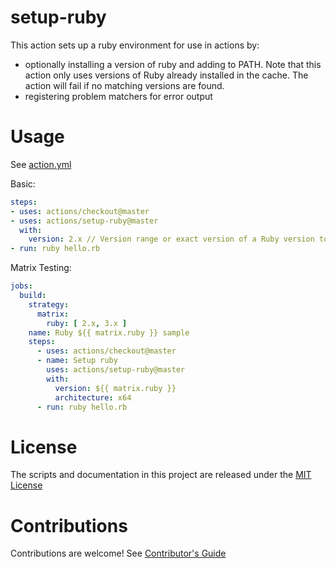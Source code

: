 # setup-ruby

This action sets up a ruby environment for use in actions by:

- optionally installing a version of ruby and adding to PATH. Note that this action only uses versions of Ruby already installed in the cache. The action will fail if no matching versions are found.
- registering problem matchers for error output

# Usage

See [action.yml](action.yml)

Basic:
```yaml
steps:
- uses: actions/checkout@master
- uses: actions/setup-ruby@master
  with:
    version: 2.x // Version range or exact version of a Ruby version to use, using semvers version range syntax.
- run: ruby hello.rb
```

Matrix Testing:
```yaml
jobs:
  build:
    strategy:
      matrix:
        ruby: [ 2.x, 3.x ]
    name: Ruby ${{ matrix.ruby }} sample
    steps:
      - uses: actions/checkout@master
      - name: Setup ruby
        uses: actions/setup-ruby@master
        with:
          version: ${{ matrix.ruby }}
          architecture: x64
      - run: ruby hello.rb
```

# License

The scripts and documentation in this project are released under the [MIT License](LICENSE)

# Contributions

Contributions are welcome!  See [Contributor's Guide](docs/contributors.md)
